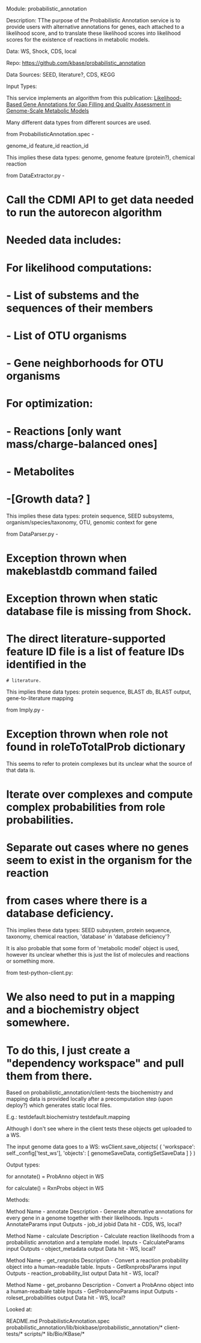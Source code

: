 Module: probabilistic_annotation

Description: TThe purpose of the Probabilistic Annotation service is to provide users with
alternative annotations for genes, each attached to a likelihood score, and to
translate these likelihood scores into likelihood scores for the existence of
reactions in metabolic models.

Data: WS, Shock, CDS, local

Repo: https://github.com/kbase/probabilistic_annotation

Data Sources: SEED, literature?, CDS, KEGG

Input Types:

This service implements an algorithm from this publication:
[Likelihood-Based Gene Annotations
for Gap Filling and Quality Assessment in Genome-Scale Metabolic
Models](http://journals.plos.org/ploscompbiol/article?id=10.1371/journal.pcbi.1003882)

Many different data types from different sources are used.

from ProbabilisticAnnotation.spec -

genome_id
feature_id
reaction_id

This implies these data types: genome, genome feature (protein?), chemical reaction

from DataExtractor.py -

# Call the CDMI API to get data needed to run the autorecon algorithm
# Needed data includes:
#
# For likelihood computations:
# - List of substems and the sequences of their members
# - List of OTU organisms
# - Gene neighborhoods for OTU organisms
#
# For optimization:
# - Reactions [only want mass/charge-balanced ones]
# - Metabolites
# -[Growth data? ]

This implies these data types: protein sequence, SEED subsystems, organism/species/taxonomy, OTU, genomic context for gene

from DataParser.py -

# Exception thrown when makeblastdb command failed
# Exception thrown when static database file is missing from Shock.
 # The direct literature-supported feature ID file is a list of feature IDs identified in the
    # literature. 
    
This implies these data types: protein sequence, BLAST db, BLAST output, gene-to-literature mapping


from Imply.py -

# Exception thrown when role not found in roleToTotalProb dictionary

This seems to refer to protein complexes but its unclear what the source of that data is.

# Iterate over complexes and compute complex probabilities from role probabilities.
# Separate out cases where no genes seem to exist in the organism for the reaction
# from cases where there is a database deficiency.

This implies these data types: SEED subsystem, protein sequence, taxonomy, chemical reaction, 'database' in 'database deficiency'?


It is also probable that some form of 'metabolic model' object is used, however its unclear whether this is just the list of molecules and reactions or something more.


from test-python-client.py:

# We also need to put in a mapping and a biochemistry object somewhere.
# To do this, I just create a "dependency workspace" and pull them from there.
 
Based on probabilistic_annotation/client-tests the biochemistry and mapping data is provided locally after a precomputation step (upon deploy?) which generates static local files.

E.g.:
testdefault.biochemistry
testdefault.mapping

Although I don't see where in the client tests these objects get uploaded to a WS.

The input genome data goes to a WS:
wsClient.save_objects( { 'workspace': self._config['test_ws'], 'objects': [ genomeSaveData, contigSetSaveData ] } )




Output types:

for annotate() = ProbAnno object in WS

for calculate() = RxnProbs object in WS



Methods:

Method Name - annotate
Description - Generate alternative annotations for every gene in a genome together with their likelihoods.
Inputs - AnnotateParams input
Outputs - job_id jobid
Data hit - CDS, WS, local?

Method Name - calculate
Description -  Calculate reaction likelihoods from a probabilistic annotation and a template model.
Inputs - CalculateParams input
Outputs - object_metadata output
Data hit - WS, local?

Method Name - get_rxnprobs
Description - Convert a reaction probability object into a human-readable table.
Inputs - GetRxnprobsParams input
Outputs - reaction_probability_list output
Data hit - WS, local?

Method Name - get_probanno
Description - Convert a ProbAnno object into a human-readbale table
Inputs - GetProbannoParams input 
Outputs - roleset_probabilities output
Data hit - WS, local?


Looked at:

README.md 
ProbabilisticAnnotation.spec 
probabilistic_annotation/lib/biokbase/probabilistic_annotation/*
client-tests/*
scripts/*
lib/Bio/KBase/*
